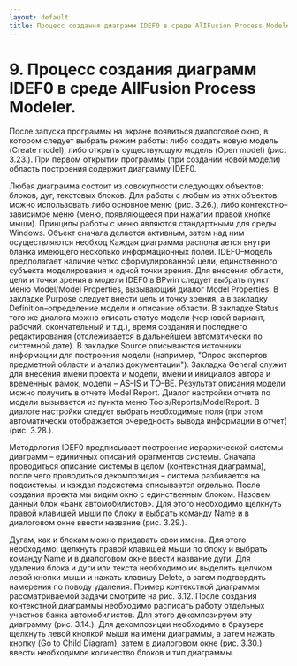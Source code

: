 ```yaml
---
layout: default
title: Процесс создания диаграмм IDEF0 в среде AlIFusion Process Modeler.
---
```


# 9. Процесс создания диаграмм IDEF0 в среде AlIFusion Process Modeler.

После запуска программы на экране появиться диалоговое окно, в котором следует выбрать режим работы: либо создать новую модель (Create model), либо открыть существующую модель (Open model) (рис. 3.23.). При первом открытии
программы (при создании новой модели) область построения содержит диаграмму IDEF0.

Любая диаграмма состоит из совокупности следующих объектов: блоков, дуг, текстовых блоков. Для работы с любым из этих объектов можно использовать либо основное меню (рис. 3.26.), либо контекстно–зависимое меню (меню, появляющееся при нажатии правой кнопке мыши). Принципы работы с меню являются стандартными для среды Windows. Объект сначала делается активным, затем над ним осуществляются необход
Каждая диаграмма располагается внутри бланка имеющего несколько информационных полей. IDEF0–модель предполагает наличие четко сформулированной цели, единственного субъекта моделирования и одной точки зрения. Для внесения
области, цели и точки зрения в модели IDEF0 в BPwin следует выбрать пункт меню
Model/Model Properties, вызывающий диалог Model Properties.
В закладке Purpose следует внести цель и точку зрения, а в закладку Definition–определение модели и описание области. В закладке Status того же диалога можно описать статус модели (черновой вариант, рабочий, окончательный и т.д.), время
создания и последнего редактирования (отслеживается в дальнейшем
автоматически по системной дате). В закладке Source описываются источники
информации для построения модели (например, "Опрос экспертов предметной
области и анализ документации"). Закладка General служит для внесения имени
проекта и модели, имени и инициалов автора и временных рамок, модели – AS–IS
и TО–ВЕ.
Результат описания модели можно получить в отчете Model Report. Диалог
настройки отчета по модели вызывается из пункта меню
Tools/Reports/ModelReport. В диалоге настройки следует выбрать необходимые
поля (при этом автоматически отображается очередность вывода информации в
отчет) (рис. 3.28.).

Методология IDEF0 предписывает построение иерархической системы
диаграмм – единичных описаний фрагментов системы. Сначала проводиться
описание системы в целом (контекстная диаграмма), после чего проводиться
декомпозиция – система разбивается на подсистемы, и каждая подсистема
описывается отдельно.
После создания проекта мы видим окно с единственным блоком. Назовем
данный блок «Банк автомобилистов». Для этого необходимо щелкнуть правой
клавишей мыши по блоку и выбрать команду Name и в диалоговом окне ввести
название (рис. 3.29.).

Дугам, как и блокам можно придавать свои имена. Для этого необходимо:
щелкнуть правой клавишей мыши по блоку и выбрать команду Name и в
диалоговом окне ввести название дуги.
Для удаления блока и дуги или текста необходимо их выделить щелчком левой
кнопки мыши и нажать клавишу Delete, а затем подтвердить намерения по поводу
удаления.
Пример контекстной диаграммы рассматриваемой задачи смотрите на рис.
3.12.
После создания контекстной диаграммы необходимо расписать работу
отдельных участков банка автомобилистов. Для этого декомпозируем эту
диаграмму (рис. 3.14.).
Для декомпозиции необходимо в браузере щелкнуть левой кнопкой мыши на
имени диаграммы, а затем нажать кнопку (Go to Child Diagram), затем в
диалоговом окне (рис. 3.30.) ввести необходимое количество блоков и тип
диаграммы.
